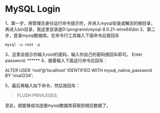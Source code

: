 # MySQL Login

1、第一步，用管理员身份运行命令提示符，并进入mysql安装或解压的根目录，再进入bin目录，我这里目录是D:\programs\mysql-8.0.21-winx64\bin
2、第二步，登录mysql数据库。在命令行工具输入下面命令后按回车

```mysql
mysql -u root -p
```

3、这里会提示你输入root的密码，输入你自己的密码按回车即可。 Enter password: ******
4、接着输入下面这行命令后回车：

ALTER USER ‘root’@‘localhost’ IDENTIFIED WITH mysql_native_password
BY ‘viva1234’;

5、最后再输入如下命令，然后按回车：

> FLUSH PRIVILEGES;

至此，就能够成功连接mysql数据库获取到相应数据了。

